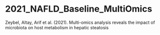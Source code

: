 # 2021_NAFLD_Baseline_MultiOmics
Zeybel, Altay, Arif et al. (2021). Multi-omics analysis reveals the impact of microbiota on host metabolism in hepatic steatosis
